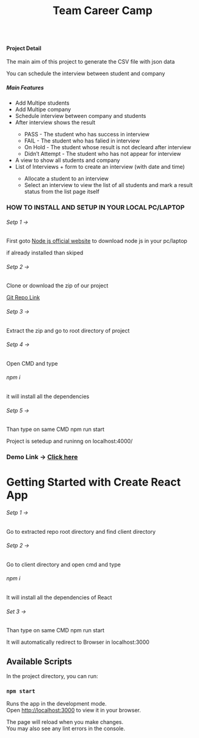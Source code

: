 <h1 align="center">Team Career Camp</h1> <br/><br/>

<h4>Project Detail</h4>
<p>The main aim of this project to generate the CSV file with json data</p>
<p>You can schedule the interview between student and company</p>


<h5>Main Features</h5>
<ul>
    <li>Add Multipe students</li>
    <li>Add Multipe company</li>
    <li>Schedule interview between company and students</li>
    <li>After interview shows the result</li>
    <ul>
        <li>PASS - The student who has success in interview</li>
        <li>FAIL - The student who has falied in interview</li>
        <li>On Hold - The student whose result is not decleard after interview</li>
        <li>Didn’t Attempt - The student who has not appear for interview</li>
    </ul>
    <li>A view to show all students and company</li>
    <li>List of Interviews + form to create an interview (with date and time)</li>
    <ul>
        <li>Allocate a student to an interview</li>
        <li>Select an interview to view the list of all students and mark a result status from the list page itself </li>
    </ul>
</ul>


<h3>HOW TO INSTALL AND SETUP IN YOUR LOCAL PC/LAPTOP</h3>
<h6>Setp 1 -></h6> <p>First goto <a href="https://nodejs.org/en">Node js official website</a> to download node js in your pc/laptop</p>
</h6><p>if already installed than skiped</p>

<h6>Setp 2 -></h6><p>Clone or download the zip of our project</p>
<a href="https://github.com/Karimansari4/Team-Career-Camp.git">Git Repo Link</a>
<h6>Setp 3 -></h6><p>Extract the zip and go to root directory of project</p>
<h6>Setp 4 -></h6><p>Open CMD and type <h6>npm i</h6> it will install all the dependencies</p>
<h6>Setp 5 -></h6><p>Than type on same CMD npm run start</p>

<p>Project is setedup and runinng on localhost:4000/</p>

<h3>Demo Link -> <a href="https://team-career-camp.onrender.com">Click here</a></h3>


# Getting Started with Create React App

<h6>Setp 1 -></h6><p>Go to extracted repo root directory and find client directory</p>

<h6>Setp 2 -></h6><p>Go to client directory and open cmd and type</p> <h6>npm i</h6> <p>It will install all the dependencies of React</p>

<h6>Set 3 -></h6><p>Than type on same CMD npm run start</p>

<p>It will automatically redirect to Browser in localhost:3000</p>

## Available Scripts

In the project directory, you can run:

### `npm start`

Runs the app in the development mode.\
Open [http://localhost:3000](http://localhost:3000) to view it in your browser.

The page will reload when you make changes.\
You may also see any lint errors in the console.
